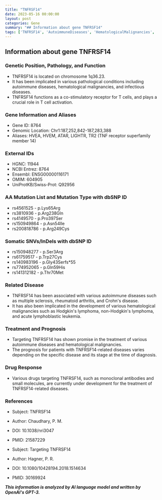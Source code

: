 ```yaml
---
title: "TNFRSF14"
date: 2023-05-16 00:00:00
layout: post
categories: Gene
summary: "## Information about gene TNFRSF14"
tags: ['TNFRSF14', 'AutoimmuneDiseases', 'HematologicalMalignancies', 'TCellActivation', 'DrugDevelopment', 'MonoclonalAntibodies', 'SmallMolecules', 'Prognosis']
---
```


## Information about gene TNFRSF14

### Genetic Position, Pathology, and Function
- TNFRSF14 is located on chromosome 1q36.23.
- It has been implicated in various pathological conditions including autoimmune diseases, hematological malignancies, and infectious diseases.
- TNFRSF14 functions as a co-stimulatory receptor for T cells, and plays a crucial role in T cell activation.

### Gene Information and Aliases
- Gene ID: 8764
- Genomic Location: Chr1:187,252,842-187,283,388
- Aliases: HVEA, HVEM, ATAR, LIGHTR, TR2 (TNF receptor superfamily member 14)

### External IDs
- HGNC: 11944
- NCBI Entrez: 8764
- Ensembl: ENSG00000116171
- OMIM: 604905
- UniProtKB/Swiss-Prot: Q92956

### AA Mutation List and Mutation Type with dbSNP ID
- rs4561525 - p.Lys65Arg
- rs3810936 - p.Arg238Gln
- rs4149570 - p.Pro397Ser
- rs150949864 - p.Asn54Ile
- rs200818786 - p.Arg249Cys

### Somatic SNVs/InDels with dbSNP ID
- rs150948277 - p.Ser3Arg
- rs61759517 - p.Trp27Cys
- rs140983196 - p.Gly43Serfs*55
- rs774952065 - p.Gln59His
- rs141312182 - p.Thr70Met

### Related Disease
- TNFRSF14 has been associated with various autoimmune diseases such as multiple sclerosis, rheumatoid arthritis, and Crohn's disease.
- It has also been implicated in the development of various hematological malignancies such as Hodgkin's lymphoma, non-Hodgkin's lymphoma, and acute lymphoblastic leukemia.

### Treatment and Prognosis
- Targeting TNFRSF14 has shown promise in the treatment of various autoimmune diseases and hematological malignancies.
- The prognosis for patients with TNFRSF14-related diseases varies depending on the specific disease and its stage at the time of diagnosis.

### Drug Response
- Various drugs targeting TNFRSF14, such as monoclonal antibodies and small molecules, are currently under development for the treatment of TNFRSF14-related diseases.

### References
- Subject: TNFRSF14
- Author: Chaudhary, P. M.
- DOI: 10.1038/nri3047
- PMID: 21587229

- Subject: Targeting TNFRSF14
- Author: Hagner, P. R.
- DOI: 10.1080/10428194.2018.1514634
- PMID: 30169924

**_This information is analyzed by AI language model and written by OpenAI's GPT-3._**